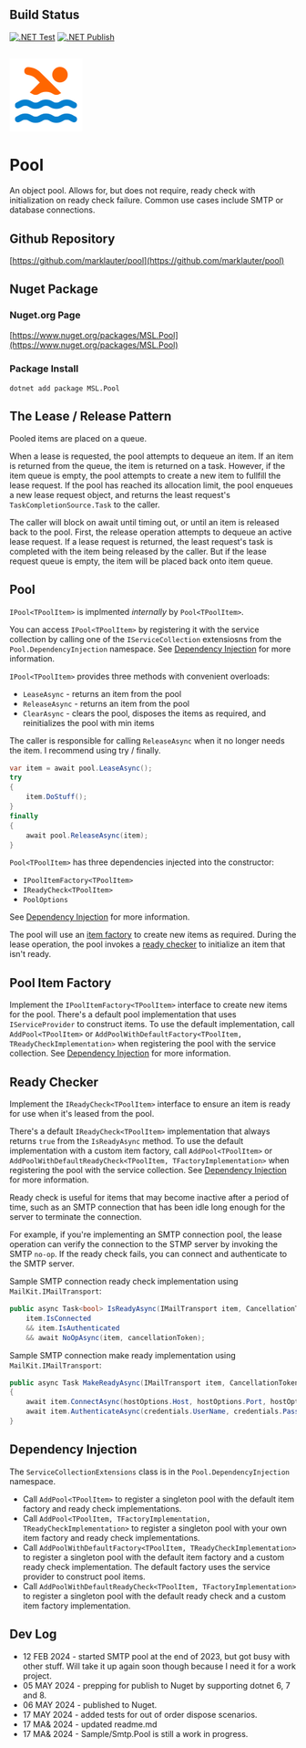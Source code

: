 ## Build Status
[![.NET Test](https://github.com/marklauter/pool/actions/workflows/dotnet.tests.yml/badge.svg)](https://github.com/marklauter/pool/actions/workflows/dotnet.tests.yml)
[![.NET Publish](https://github.com/marklauter/pool/actions/workflows/dotnet.publish.yml/badge.svg)](https://github.com/marklauter/pool/actions/workflows/dotnet.publish.yml)
##

![pool logo](https://raw.githubusercontent.com/marklauter/pool/main/images/pool.png)

# Pool
An object pool. Allows for, but does not require, ready check with initialization on ready check failure. Common use cases include SMTP or database connections.

## Github Repository
[https://github.com/marklauter/pool](https://github.com/marklauter/pool)

## Nuget Package
### Nuget.org Page
[https://www.nuget.org/packages/MSL.Pool](https://www.nuget.org/packages/MSL.Pool)
### Package Install
```console
dotnet add package MSL.Pool
```

## The Lease / Release Pattern
Pooled items are placed on a queue.

When a lease is requested, the pool attempts to dequeue an item. 
If an item is returned from the queue, the item is returned on a task.
However, if the item queue is empty, the pool attempts to create a new item to fullfill the lease request.
If the pool has reached its allocation limit, the pool enqueues a new lease request object, and 
returns the least request's `TaskCompletionSource.Task` to the caller.

The caller will block on await until timing out, or until an item is released back to the pool. 
First, the release operation attempts to dequeue an active lease request.
If a lease request is returned, the least request's task is completed with the item being released by the caller.
But if the lease request queue is empty, the item will be placed back onto item queue.

## Pool
`IPool<TPoolItem>` is implmented _internally_ by `Pool<TPoolItem>`.

You can access `IPool<TPoolItem>` by registering it with the service collection by calling 
one of the `IServiceCollection` extensiosns from the `Pool.DependencyInjection` namespace.
See [Dependency Injection](##dependency-injection) for more information.

`IPool<TPoolItem>` provides three methods with convenient overloads:
- `LeaseAsync` - returns an item from the pool
- `ReleaseAsync` - returns an item from the pool
- `ClearAsync` - clears the pool, disposes the items as required, and reinitializes the pool with min items

The caller is responsible for calling `ReleaseAsync` when it no longer needs the item.
I recommend using try / finally.
```csharp
var item = await pool.LeaseAsync();
try
{
    item.DoStuff();
}
finally
{
    await pool.ReleaseAsync(item);
}
```

`Pool<TPoolItem>` has three dependencies injected into the constructor:
- `IPoolItemFactory<TPoolItem>`
- `IReadyCheck<TPoolItem>`
- `PoolOptions`

See [Dependency Injection](##dependency-injection) for more information.

The pool will use an [item factory](##pool-item-factory) to create new items as required.
During the lease operation, the pool invokes a [ready checker](##ready-checker) 
to initialize an item that isn't ready.

## Pool Item Factory
Implement the `IPoolItemFactory<TPoolItem>` interface to create new items for the pool. 
There's a default pool implementation that uses `IServiceProvider` to construct items.
To use the default implementation, call `AddPool<TPoolItem>` or 
`AddPoolWithDefaultFactory<TPoolItem, TReadyCheckImplementation>` 
when registering the pool with the service collection.
See [Dependency Injection](##dependency-injection) for more information.

## Ready Checker
Implement the `IReadyCheck<TPoolItem>` interface to ensure an item is ready for use when it's leased from the pool.

There's a default `IReadyCheck<TPoolItem>` implementation that always returns 
`true` from the `IsReadyAsync` method.
To use the default implementation with a custom item factory, 
call `AddPool<TPoolItem>` 
or `AddPoolWithDefaultReadyCheck<TPoolItem, TFactoryImplementation>`
when registering the pool with the service collection.
See [Dependency Injection](##dependency-injection) for more information.

Ready check is useful for items that may become inactive after a period of time, 
such as an SMTP connection that has been idle long enough for the server to terminate
the connection.

For example, if you're implementing an SMTP connection pool, 
the lease operation can verify the connection to the STMP server 
by invoking the SMTP `no-op`. If the ready check fails, 
you can connect and authenticate to the SMTP server. 

Sample SMTP connection ready check implementation using `MailKit.IMailTransport`:
```csharp
public async Task<bool> IsReadyAsync(IMailTransport item, CancellationToken cancellationToken) =>
    item.IsConnected
    && item.IsAuthenticated
    && await NoOpAsync(item, cancellationToken);
```

Sample SMTP connection make ready implementation using `MailKit.IMailTransport`:
```csharp
public async Task MakeReadyAsync(IMailTransport item, CancellationToken cancellationToken)
{
    await item.ConnectAsync(hostOptions.Host, hostOptions.Port, hostOptions.UseSsl, cancellationToken);
    await item.AuthenticateAsync(credentials.UserName, credentials.Password, cancellationToken);
}
```
## Dependency Injection
The `ServiceCollectionExtensions` class is in the `Pool.DependencyInjection` namespace.
- Call `AddPool<TPoolItem>` to register a singleton pool with the default item factory and ready check implementations.
- Call `AddPool<TPoolItem, TFactoryImplementation, TReadyCheckImplementation>` to register a singleton pool with your own item factory and ready check implementations.
- Call `AddPoolWithDefaultFactory<TPoolItem, TReadyCheckImplementation>` to register a singleton pool with the default item factory and a custom ready check implementation. The default factory uses the service provider to construct pool items.
- Call `AddPoolWithDefaultReadyCheck<TPoolItem, TFactoryImplementation>` to register a singleton pool with the default ready check and a custom item factory implementation.

## Dev Log
- 12 FEB 2024 - started SMTP pool at the end of 2023, but got busy with other stuff. Will take it up again soon though because I need it for a work project.
- 05 MAY 2024 - prepping for publish to Nuget by supporting dotnet 6, 7 and 8.
- 06 MAY 2024 - published to Nuget.
- 17 MAY 2024 - added tests for out of order dispose scenarios.
- 17 MA& 2024 - updated readme.md
- 17 MA& 2024 - Sample/Smtp.Pool is still a work in progress.
